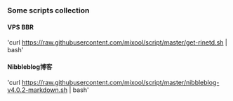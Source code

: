 ### Some scripts collection

#### VPS BBR
'curl https://raw.githubusercontent.com/mixool/script/master/get-rinetd.sh | bash'

#### Nibbleblog博客
'curl https://raw.githubusercontent.com/mixool/script/master/nibbleblog-v4.0.2-markdown.sh | bash'
